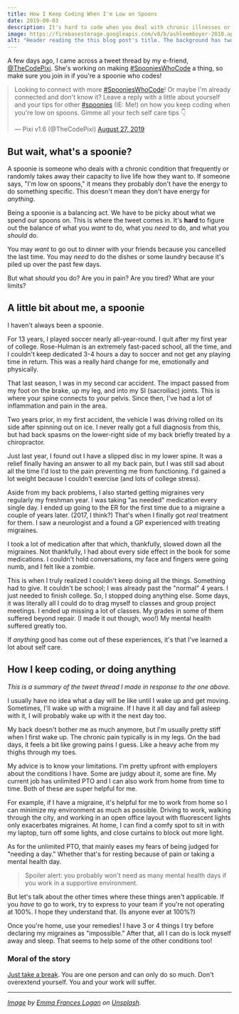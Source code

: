 ```yaml
---
title: How I Keep Coding When I'm Low on Spoons
date: 2019-09-03
description: It's hard to code when you deal with chronic illnesses or disabilities. Here's what I try to do when those things start to get in the way.
image: https://firebasestorage.googleapis.com/v0/b/ashleemboyer-2018.appspot.com/o/images%2Fspoons.png?alt=media&token=fd4b5de5-4b0e-4594-9d0d-6f7271a84b3d
alt: "Header reading the this blog post's title. The background has two dark, wooden spoons laying on a dark wooden table."
---
```


A few days ago, I came across a tweet thread by my e-friend, [@TheCodePixi](https://twitter.com/TheCodePixi). She's working on making [#SpooniesWhoCode](https://twitter.com/hashtag/SpooniesWhoCode) a thing, so make sure you join in if you're a spoonie who codes!

<blockquote class="twitter-tweet" style="max-width: 700px; margin:0 auto;"><p lang="en" dir="ltr">Looking to connect with more <a href="https://twitter.com/hashtag/SpooniesWhoCode?src=hash&amp;ref_src=twsrc%5Etfw">#SpooniesWhoCode</a>! Or maybe I&#39;m already connected and don&#39;t know it? Leave a reply with a little about yourself and your tips for other <a href="https://twitter.com/hashtag/spoonies?src=hash&amp;ref_src=twsrc%5Etfw">#spoonies</a> (IE: Me!) on how you keep coding when you&#39;re low on spoons. Gimme all your tech self care tips 👇</p>&mdash; Pixi v1.6 (@TheCodePixi) <a href="https://twitter.com/TheCodePixi/status/1166495789658624000?ref_src=twsrc%5Etfw">August 27, 2019</a></blockquote> <script async src="https://platform.twitter.com/widgets.js" charset="utf-8"></script>

## But wait, what's a spoonie?

A spoonie is someone who deals with a chronic condition that frequently or randomly takes away their capacity to live life how they want to. If someone says, "I'm low on spoons," it means they probably don't have the energy to do something specific. This doesn't mean they don't have energy for _anything_.

Being a spoonie is a balancing act. We have to be picky about what we spend our spoons on. This is where the tweet comes in. It's **hard** to figure out the balance of what you _want_ to do, what you _need_ to do, and what you _should_ do.

You may _want_ to go out to dinner with your friends because you cancelled the last time. You may _need_ to do the dishes or some laundry because it's piled up over the past few days.

But what _should_ you do? Are you in pain? Are you tired? What are your limits?

## A little bit about me, a spoonie

I haven't always been a spoonie.

For 13 years, I played soccer nearly all-year-round. I quit after my first year of college. Rose-Hulman is an extremely fast-paced school, all the time, and I couldn't keep dedicated 3-4 hours a day to soccer and not get any playing time in return. This was a really hard change for me, emotionally and physically.

That last season, I was in my second car accident. The impact passed from my foot on the brake, up my leg, and into my SI (sacroiliac) joints. This is where your spine connects to your pelvis. Since then, I've had a lot of inflammation and pain in the area.

Two years prior, in my first accident, the vehicle I was driving rolled on its side after spinning out on ice. I never really got a full diagnosis from this, but had back spasms on the lower-right side of my back briefly treated by a chiropractor.

Just last year, I found out I have a slipped disc in my lower spine. It was a relief finally having an answer to all my back pain, but I was still sad about all the time I'd lost to the pain preventing me from functioning. I'd gained a lot weight because I couldn't exercise (and lots of college stress).

Aside from my back problems, I also started getting migraines very regularly my freshman year. I was taking "as needed" medication every single day. I ended up going to the ER for the first time due to a migraine a couple of years later. (2017, I think?) That's when I finally got _real_ treatment for them. I saw a neurologist and a found a GP experienced with treating migraines.

I took a lot of medication after that which, thankfully, slowed down all the migraines. Not thankfully, I had about every side effect in the book for some medications. I couldn't hold conversations, my face and fingers were going numb, and I felt like a zombie.

This is when I truly realized I couldn't keep doing all the things. Something had to give. It couldn't be school; I was already past the "normal" 4 years. I just needed to finish college. So, I stopped doing anything else. Some days, it was literally all I could do to drag myself to classes and group project meetings. I ended up missing a lot of classes. My grades in some of them suffered beyond repair. (I made it out though, woo!) My mental health suffered greatly too.

If _anything_ good has come out of these experiences, it's that I've learned a lot about self care.

## How I keep coding, or doing anything

_This is a summary of the tweet thread I made in response to the one above._

I usually have no idea what a day will be like until I wake up and get moving. Sometimes, I'll wake up with a migraine. If I have it all day and fall asleep with it, I will probably wake up with it the next day too.

My back doesn't bother me as much anymore, but I'm usually pretty stiff when I first wake up. The chronic pain typically is in my legs. On the bad days, it feels a bit like growing pains I guess. Like a heavy ache from my thighs through my toes.

My advice is to know your limitations. I'm pretty upfront with employers about the conditions I have. Some are judgy about it, some are fine. My current job has unlimited PTO and I can also work from home from time to time. Both of these are super helpful for me.

For example, if I have a migraine, it's helpful for me to work from home so I can minimize my environment as much as possible. Driving to work, walking through the city, and working in an open office layout with fluorescent lights only exacerbates migraines. At home, I can find a comfy spot to sit in with my laptop, turn off some lights, and close curtains to block out more light.

As for the unlimited PTO, that mainly eases my fears of being judged for "needing a day." Whether that's for resting because of pain or taking a mental health day.

> Spoiler alert: you probably won't need as many mental health days if you work in a supportive environment.

But let's talk about the other times where these things aren't applicable. If you _have_ to go to work, try to express to your team if you're not operating at 100%. I hope they understand that. (Is anyone ever at 100%?)

Once you're home, use your remedies! I have 3 or 4 things I try before declaring my migraines as "impossible." After that, all I can do is lock myself away and sleep. That seems to help some of the other conditions too!

### Moral of the story

[Just take a break](https://ashleemboyer.com/don-t-forget-to-take-breaks). You are one person and can only do so much. Don't overextend yourself. You and your work will suffer.

---

_[Image](https://unsplash.com/photos/yPHqPB9xa5g) by [Emma Frances Logan](https://unsplash.com/@emmafranceslogan) on [Unsplash](https://unsplash.com)._
